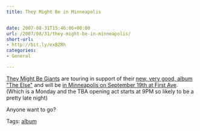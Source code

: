 ```yaml
---
title: They Might Be in Minneapolis


date: 2007-08-31T15:46:06+00:00
url: /2007/08/31/they-might-be-in-minneapolis/
short-url:
- http://bit.ly/exBZRh
categories:
- General

---
```

<div class='microid-mailto+http:sha1:ece91405a432204842d566f3f99432d307b724cc'>

<a href="http://www.tmbg.com/indexa.html">They Might Be Giants</a> are touring in support of their <a href="http://theymightbegiants.com/index.html">new, very good, album "The Else"</a> and will be <a href="http://www.ticketmaster.com/event/06003EF3B65691F1?artistid=736288&#038;majorcatid=10001&#038;minorcatid=60">in Minneapolis on September 19th at First Ave</a>. (Which is a Monday and the TBA opening act starts at 9PM so likely to be a pretty late night)



Anyone want to go?

</div>

<div class="st-post-tags">
Tags: <a href="http://www.cavort.org/tag/album/" title="album" rel="tag">album</a><br />
</div>